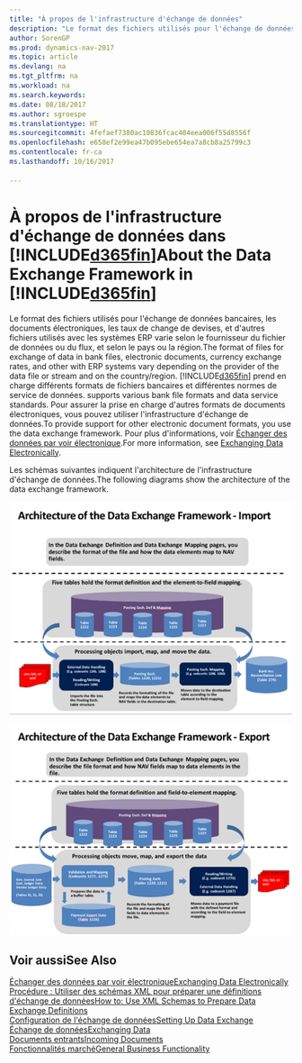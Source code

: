 ```yaml
---
title: "À propos de l'infrastructure d'échange de données"
description: "Le format des fichiers utilisés pour l'échange de données bancaires, les documents électroniques, les taux de change de devises, et d'autres fichiers utilisés avec les systèmes ERP varie selon le fournisseur du fichier de données ou du flux, et selon le pays ou la région."
author: SorenGP
ms.prod: dynamics-nav-2017
ms.topic: article
ms.devlang: na
ms.tgt_pltfrm: na
ms.workload: na
ms.search.keywords: 
ms.date: 08/18/2017
ms.author: sgroespe
ms.translationtype: HT
ms.sourcegitcommit: 4fefaef7380ac10836fcac404eea006f55d8556f
ms.openlocfilehash: e658ef2e99ea47b095ebe654ea7a8cb8a25799c3
ms.contentlocale: fr-ca
ms.lasthandoff: 10/16/2017

---
```

# <a name="about-the-data-exchange-framework-in-included365finincludesd365finmdmd"></a><span data-ttu-id="f250e-103">À propos de l'infrastructure d'échange de données dans [!INCLUDE[d365fin](includes/d365fin_md.md)]</span><span class="sxs-lookup"><span data-stu-id="f250e-103">About the Data Exchange Framework in [!INCLUDE[d365fin](includes/d365fin_md.md)]</span></span>
<span data-ttu-id="f250e-104">Le format des fichiers utilisés pour l'échange de données bancaires, les documents électroniques, les taux de change de devises, et d'autres fichiers utilisés avec les systèmes ERP varie selon le fournisseur du fichier de données ou du flux, et selon le pays ou la région.</span><span class="sxs-lookup"><span data-stu-id="f250e-104">The format of files for exchange of data in bank files, electronic documents, currency exchange rates, and other with ERP systems vary depending on the provider of the data file or stream and on the country/region.</span></span> [!INCLUDE[d365fin](includes/d365fin_md.md)]<span data-ttu-id="f250e-105"> prend en charge différents formats de fichiers bancaires et différentes normes de service de données.</span><span class="sxs-lookup"><span data-stu-id="f250e-105"> supports various bank file formats and data service standards.</span></span> <span data-ttu-id="f250e-106">Pour assurer la prise en charge d'autres formats de documents électroniques, vous pouvez utiliser l'infrastructure d'échange de données.</span><span class="sxs-lookup"><span data-stu-id="f250e-106">To provide support for other electronic document formats, you use the data exchange framework.</span></span> <span data-ttu-id="f250e-107">Pour plus d'informations, voir [Échanger des données par voir électronique](across-data-exchange.md).</span><span class="sxs-lookup"><span data-stu-id="f250e-107">For more information, see [Exchanging Data Electronically](across-data-exchange.md).</span></span>    

 <span data-ttu-id="f250e-108">Les schémas suivantes indiquent l'architecture de l'infrastructure d'échange de données.</span><span class="sxs-lookup"><span data-stu-id="f250e-108">The following diagrams show the architecture of the data exchange framework.</span></span>  

 ![Structure d'échange de données &#45; Importation](media/across-data-exchange/dataexchangeframework_import.png)  

 ![Structure d'échange de données &#45; Exportation](media/across-data-exchange/dataexchangeframework_export.png)  

## <a name="see-also"></a><span data-ttu-id="f250e-111">Voir aussi</span><span class="sxs-lookup"><span data-stu-id="f250e-111">See Also</span></span>  
[<span data-ttu-id="f250e-112">Échanger des données par voir électronique</span><span class="sxs-lookup"><span data-stu-id="f250e-112">Exchanging Data Electronically</span></span>](across-data-exchange.md)  
[<span data-ttu-id="f250e-113">Procédure : Utiliser des schémas XML pour préparer une définitions d'échange de données</span><span class="sxs-lookup"><span data-stu-id="f250e-113">How to: Use XML Schemas to Prepare Data Exchange Definitions</span></span>](across-how-to-use-xml-schemas-to-prepare-data-exchange-definitions.md)  
[<span data-ttu-id="f250e-114">Configuration de l'échange de données</span><span class="sxs-lookup"><span data-stu-id="f250e-114">Setting Up Data Exchange</span></span>](across-set-up-data-exchange.md)  
[<span data-ttu-id="f250e-115">Échange de données</span><span class="sxs-lookup"><span data-stu-id="f250e-115">Exchanging Data</span></span>](across-exchange-data.md)  
[<span data-ttu-id="f250e-116">Documents entrants</span><span class="sxs-lookup"><span data-stu-id="f250e-116">Incoming Documents</span></span>](across-income-documents.md)  
[<span data-ttu-id="f250e-117">Fonctionnalités marché</span><span class="sxs-lookup"><span data-stu-id="f250e-117">General Business Functionality</span></span>](ui-across-business-areas.md)  

